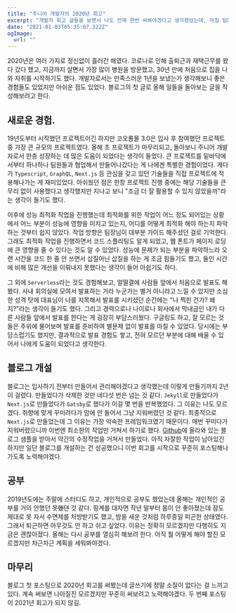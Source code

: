 ```yaml
---
title: "주니어 개발자의 2020년 회고"
excerpt: "개발자 회고 글들을 보면서 나도 언제 한번 써봐야겠다고 생각했었는데, 마침 팀에서 올해 회고를 작성하고 이야기하는 시간을 갖자는 얘기가 나왔다. 그래서 개발자로서 첫 회고이자 2020년 회고를 해보려 한다."
date: "2021-01-03T05:35:07.322Z"
ogImage:
  url: ""
---
```


2020년은 여러 가지로 정신없이 흘러간 해였다. 코로나로 인해 출퇴근과 재택근무를 왔다 갔다 했고, 지금까지 살면서 가장 많이 병원을 방문했고, 30년 만에 처음으로 집을 나와 자취를 시작하기도 했다. 개발자로서는 만족스러운 1년을 보냈는가 생각해보니 좋은 경험들도 있었지만 아쉬운 점도 있었다. 블로그의 첫 글로 올해 일들을 돌아보는 글을 작성해보려고 한다.

## 새로운 경험.

19년도부터 시작했던 프로젝트이긴 하지만 코오롱몰 3.0은 입사 후 참여했던 프로젝트 중 가장 큰 규모의 프로젝트였다. 올해 초 프로젝트가 마무리되고, 돌아보니 주니어 개발자로서 한층 성장하는 데 많은 도움이 되었다는 생각이 들었다. 큰 프로젝트를 밑바닥에서부터 하나하나 팀원들과 협업해서 만들어나갔다는 게 나에겐 특별한 경험이었다. 게다가 `Typescript`, `GraphQL`, `Next.js` 등 관심을 갖고 있던 기술들을 직접 프로젝트에 적용해나가는 게 재미있었다. 아쉬웠던 점은 한창 프로젝트 진행 중에는 해당 기술들을 큰 무리 없이 사용했다고 생각했지만 지나고 보니 "조금 더 잘 활용할 수 있지 않았을까"라는 생각이 들기도 했다.

이후에 성능 최적화 작업을 진행했는데 최적화를 위한 작업이 어느 정도 되어있는 상황에서 어느 부분이 성능에 영향을 미치고 있는지, 어디를 어떻게 최적화 해야 하는지 파악하는 것부터 쉽지 않았다. 작업 방향은 팀장님이 대부분 가이드 해주셨던 걸로 기억한다. 그래도 최적화 작업을 진행하면서 코드 스플리팅도 알게 되었고, 웹 폰트가 페이지 로딩에 큰 영향을 줄 수 있다는 것도 알 수 있었다. 성능에 문제가 되는 부분을 파악하느라 오랜 시간을 코드 한 줄 안 쓰면서 삽질아닌 삽질을 하는 게 조금 힘들기도 했고, 들인 시간에 비해 많은 개선을 이뤄내지 못했다는 생각이 들어 아쉽기도 하다.

그 외에 `Serverless`라는 것도 경험해보고, 얼떨결에 사람들 앞에서 처음으로 발표도 해봤다. 사내 회의실에 모여서 발표하는 거라 누군가는 별거 아니라고 느낄 수 있지만 소심한 성격 탓에 대표님이 나를 지목해서 발표를 시키셨던 순간에는 "나 찍힌 건가? 왜지?"라는 생각이 들기도 했다. 그리고 경력으로나 나이로나 회사에서 막내급인 내가 다른 사람들 앞에서 발표를 한다는 게 굉장히 부담스러웠다. 구글링도 하고, 잘 모르는 것들은 주위에 물어보며 발표를 준비하여 별문제 없이 발표를 마칠 수 있었다. 당시에는 부담스럽기도 했지만, 결과적으로 발표 경험도 쌓고, 전혀 모르던 부분에 대해 배울 수 있어서 나에게 도움이 되었다고 생각한다.

## 블로그 개설

블로그는 입사하기 전부터 만들어서 관리해야겠다고 생각했는데 이렇게 만들기까지 2년이 걸렸다. 만들었다가 삭제한 것만 네다섯 번은 넘는 것 같다. `Jekyll`로 만들었다가 `Next.js`로 만들었다가 `Gatsby`로 했다가 이걸 몇 번을 반복했었다. 그 이유는 나도 모르겠다. 취향에 맞게 꾸미려다가 맘에 안 들어서 그냥 지워버렸던 것 같다. 최종적으로 `Next.js`로 만들었는데 그 이유는 가장 익숙한 프레임워크였기 때문이다. 매번 꾸미다가 지워버렸으니까 이번엔 최소한의 작업만 거쳐서 하기로 했다. [Github](https://github.com/vercel/next.js)에 올라와 있는 블로그 샘플을 받아서 약간의 수정작업을 거쳐서 만들었다. 아직 자잘한 작업이 남아있긴 하지만 일단 블로그를 개설하는 건 성공했으니 이번 회고를 시작으로 꾸준히 포스팅해나가도록 노력해야겠다.

## 공부

2019년도에는 주말에 스터디도 하고, 개인적으로 공부도 했었는데 올해는 개인적인 공부를 거의 안했던 ~~못했던~~ 것 같다. 핑계를 대자면 작년 말부터 몸이 안 좋아졌는데 잠도 제대로 못 자서 수면제를 처방받기도 했고, 밤을 새운 것처럼 하루종일 피곤한 상태였다. 그래서 퇴근하면 아무것도 안 하고 쉬고 싶었다. 이유는 정확히 모르겠지만 다행히도 지금은 괜찮아졌다. 올해는 다시 공부를 열심히 해보려 한다. 아직 뭘 어떻게 해야 할진 모르겠지만 차근차근 계획을 세워봐야겠다.

## 마무리

블로그 첫 포스팅으로 2020년 회고를 써봤는데 글쓰기에 정말 소질이 없다는 걸 느끼고 있다. 계속 써보면 나아질진 모르겠지만 꾸준히 써보려고 노력해야겠다. 두 번째 포스팅이 2021년 회고가 되지 않길.
